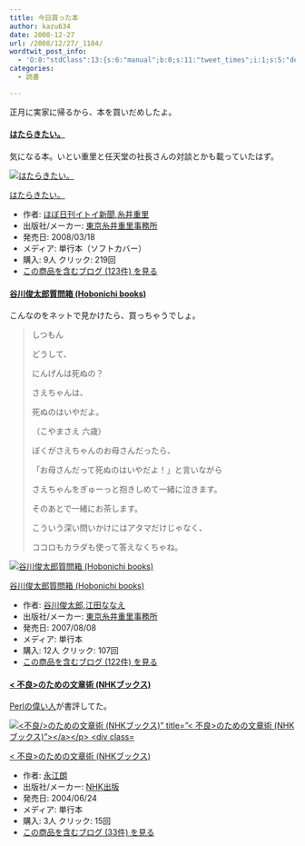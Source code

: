 ```yaml
---
title: 今日買った本
author: kazu634
date: 2008-12-27
url: /2008/12/27/_1184/
wordtwit_post_info:
  - 'O:8:"stdClass":13:{s:6:"manual";b:0;s:11:"tweet_times";i:1;s:5:"delay";i:0;s:7:"enabled";i:1;s:10:"separation";s:2:"60";s:7:"version";s:3:"3.7";s:14:"tweet_template";b:0;s:6:"status";i:2;s:6:"result";a:0:{}s:13:"tweet_counter";i:2;s:13:"tweet_log_ids";a:1:{i:0;i:4465;}s:9:"hash_tags";a:0:{}s:8:"accounts";a:1:{i:0;s:7:"kazu634";}}'
categories:
  - 読書

---
```

<div class="section">
<p>
    正月に実家に帰るから、本を買いだめしたよ。
</p>
  
<h4>
<a href="http://d.hatena.ne.jp/asin/4902516179" onclick="__gaTracker('send', 'event', 'outbound-article', 'http://d.hatena.ne.jp/asin/4902516179', 'はたらきたい。');">はたらきたい。</a>
</h4>
  
<p>
    気になる本。いとい重里と任天堂の社長さんの対談とかも載っていたはず。
</p>
  
<div class="hatena-asin-detail">
<a href="http://www.amazon.co.jp/dp/4902516179/?tag=hatena_st1-22&ascsubtag=d-7ibv" onclick="__gaTracker('send', 'event', 'outbound-article', 'http://www.amazon.co.jp/dp/4902516179/?tag=hatena_st1-22&ascsubtag=d-7ibv', '');"><img src="https://images-na.ssl-images-amazon.com/images/I/51k97nJ4XTL._SL160_.jpg" class="hatena-asin-detail-image" alt="はたらきたい。" title="はたらきたい。" /></a></p> 
    
<div class="hatena-asin-detail-info">
<p class="hatena-asin-detail-title">
<a href="http://www.amazon.co.jp/dp/4902516179/?tag=hatena_st1-22&ascsubtag=d-7ibv" onclick="__gaTracker('send', 'event', 'outbound-article', 'http://www.amazon.co.jp/dp/4902516179/?tag=hatena_st1-22&ascsubtag=d-7ibv', 'はたらきたい。');">はたらきたい。</a>
</p>
      
<ul>
<li>
<span class="hatena-asin-detail-label">作者:</span> <a href="http://d.hatena.ne.jp/keyword/%A4%DB%A4%DC%C6%FC%B4%A9%A5%A4%A5%C8%A5%A4%BF%B7%CA%B9" onclick="__gaTracker('send', 'event', 'outbound-article', 'http://d.hatena.ne.jp/keyword/%A4%DB%A4%DC%C6%FC%B4%A9%A5%A4%A5%C8%A5%A4%BF%B7%CA%B9', 'ほぼ日刊イトイ新聞');" class="keyword">ほぼ日刊イトイ新聞</a>,<a href="http://d.hatena.ne.jp/keyword/%BB%E5%B0%E6%BD%C5%CE%A4" onclick="__gaTracker('send', 'event', 'outbound-article', 'http://d.hatena.ne.jp/keyword/%BB%E5%B0%E6%BD%C5%CE%A4', '糸井重里');" class="keyword">糸井重里</a>
</li>
<li>
<span class="hatena-asin-detail-label">出版社/メーカー:</span> <a href="http://d.hatena.ne.jp/keyword/%C5%EC%B5%FE%BB%E5%B0%E6%BD%C5%CE%A4%BB%F6%CC%B3%BD%EA" onclick="__gaTracker('send', 'event', 'outbound-article', 'http://d.hatena.ne.jp/keyword/%C5%EC%B5%FE%BB%E5%B0%E6%BD%C5%CE%A4%BB%F6%CC%B3%BD%EA', '東京糸井重里事務所');" class="keyword">東京糸井重里事務所</a>
</li>
<li>
<span class="hatena-asin-detail-label">発売日:</span> 2008/03/18
</li>
<li>
<span class="hatena-asin-detail-label">メディア:</span> 単行本（ソフトカバー）
</li>
<li>
<span class="hatena-asin-detail-label">購入</span>: 9人 <span class="hatena-asin-detail-label">クリック</span>: 219回
</li>
<li>
<a href="http://d.hatena.ne.jp/asin/4902516179" onclick="__gaTracker('send', 'event', 'outbound-article', 'http://d.hatena.ne.jp/asin/4902516179', 'この商品を含むブログ (123件) を見る');" target="_blank">この商品を含むブログ (123件) を見る</a>
</li>
</ul>
</div>
    
<div class="hatena-asin-detail-foot">
</div>
</div>
  
<h4>
<a href="http://d.hatena.ne.jp/asin/4902516144" onclick="__gaTracker('send', 'event', 'outbound-article', 'http://d.hatena.ne.jp/asin/4902516144', '谷川俊太郎質問箱 (Hobonichi books)');">谷川俊太郎質問箱 (Hobonichi books)</a>
</h4>
  
<p>
    こんなのをネットで見かけたら、買っちゃうでしょ。
</p>
  
<blockquote>
<p>
      しつもん
</p>
    
<p>
</p>
    
<p>
      どうして、
</p>
    
<p>
      にんげんは死ぬの？
</p>
    
<p>
      さえちゃんは、
</p>
    
<p>
      死ぬのはいやだよ。
</p>
    
<p>
      （こやまさえ 六歳）
</p>
    
<p>
</p>
    
<p>
      ぼくがさえちゃんのお母さんだったら、
</p>
    
<p>
      「お母さんだって死ぬのはいやだよ！」と言いながら
</p>
    
<p>
      さえちゃんをぎゅーっと抱きしめて一緒に泣きます。
</p>
    
<p>
      そのあとで一緒にお茶します。
</p>
    
<p>
      こういう深い問いかけにはアタマだけじゃなく、
</p>
    
<p>
      ココロもカラダも使って答えなくちゃね。
</p>
</blockquote>
  
<div class="hatena-asin-detail">
<a href="http://www.amazon.co.jp/dp/4902516144/?tag=hatena_st1-22&ascsubtag=d-7ibv" onclick="__gaTracker('send', 'event', 'outbound-article', 'http://www.amazon.co.jp/dp/4902516144/?tag=hatena_st1-22&ascsubtag=d-7ibv', '');"><img src="https://images-na.ssl-images-amazon.com/images/I/41lhpFU96-L._SL160_.jpg" class="hatena-asin-detail-image" alt="谷川俊太郎質問箱 (Hobonichi books)" title="谷川俊太郎質問箱 (Hobonichi books)" /></a></p> 
    
<div class="hatena-asin-detail-info">
<p class="hatena-asin-detail-title">
<a href="http://www.amazon.co.jp/dp/4902516144/?tag=hatena_st1-22&ascsubtag=d-7ibv" onclick="__gaTracker('send', 'event', 'outbound-article', 'http://www.amazon.co.jp/dp/4902516144/?tag=hatena_st1-22&ascsubtag=d-7ibv', '谷川俊太郎質問箱 (Hobonichi books)');">谷川俊太郎質問箱 (Hobonichi books)</a>
</p>
      
<ul>
<li>
<span class="hatena-asin-detail-label">作者:</span> <a href="http://d.hatena.ne.jp/keyword/%C3%AB%C0%EE%BD%D3%C2%C0%CF%BA" onclick="__gaTracker('send', 'event', 'outbound-article', 'http://d.hatena.ne.jp/keyword/%C3%AB%C0%EE%BD%D3%C2%C0%CF%BA', '谷川俊太郎');" class="keyword">谷川俊太郎</a>,<a href="http://d.hatena.ne.jp/keyword/%B9%BE%C5%C4%A4%CA%A4%CA%A4%A8" onclick="__gaTracker('send', 'event', 'outbound-article', 'http://d.hatena.ne.jp/keyword/%B9%BE%C5%C4%A4%CA%A4%CA%A4%A8', '江田ななえ');" class="keyword">江田ななえ</a>
</li>
<li>
<span class="hatena-asin-detail-label">出版社/メーカー:</span> <a href="http://d.hatena.ne.jp/keyword/%C5%EC%B5%FE%BB%E5%B0%E6%BD%C5%CE%A4%BB%F6%CC%B3%BD%EA" onclick="__gaTracker('send', 'event', 'outbound-article', 'http://d.hatena.ne.jp/keyword/%C5%EC%B5%FE%BB%E5%B0%E6%BD%C5%CE%A4%BB%F6%CC%B3%BD%EA', '東京糸井重里事務所');" class="keyword">東京糸井重里事務所</a>
</li>
<li>
<span class="hatena-asin-detail-label">発売日:</span> 2007/08/08
</li>
<li>
<span class="hatena-asin-detail-label">メディア:</span> 単行本
</li>
<li>
<span class="hatena-asin-detail-label">購入</span>: 12人 <span class="hatena-asin-detail-label">クリック</span>: 107回
</li>
<li>
<a href="http://d.hatena.ne.jp/asin/4902516144" onclick="__gaTracker('send', 'event', 'outbound-article', 'http://d.hatena.ne.jp/asin/4902516144', 'この商品を含むブログ (122件) を見る');" target="_blank">この商品を含むブログ (122件) を見る</a>
</li>
</ul>
</div>
    
<div class="hatena-asin-detail-foot">
</div>
</div>
  
<h4>
<a href="http://d.hatena.ne.jp/asin/4140910054" onclick="__gaTracker('send', 'event', 'outbound-article', 'http://d.hatena.ne.jp/asin/4140910054', '< 不良>のための文章術 (NHKブックス)');">< 不良>のための文章術 (NHKブックス)</a>
</h4>
  
<p>
<a href="http://blog.livedoor.jp/dankogai/" onclick="__gaTracker('send', 'event', 'outbound-article', 'http://blog.livedoor.jp/dankogai/', 'Perlの偉い人');" target="_blank">Perlの偉い人</a>が書評してた。
</p>
  
<div class="hatena-asin-detail">
<a href="http://www.amazon.co.jp/dp/4140910054/?tag=hatena_st1-22&ascsubtag=d-7ibv" onclick="__gaTracker('send', 'event', 'outbound-article', 'http://www.amazon.co.jp/dp/4140910054/?tag=hatena_st1-22&ascsubtag=d-7ibv', '');"><img src="https://images-na.ssl-images-amazon.com/images/I/51QKA6NSTEL._SL160_.jpg" class="hatena-asin-detail-image" alt="<不良/>のための文章術 (NHKブックス)&#8221; title=&#8221;< 不良>のための文章術 (NHKブックス)&#8221;></a></p> 
    
<div class="hatena-asin-detail-info">
<p class="hatena-asin-detail-title">
<a href="http://www.amazon.co.jp/dp/4140910054/?tag=hatena_st1-22&ascsubtag=d-7ibv" onclick="__gaTracker('send', 'event', 'outbound-article', 'http://www.amazon.co.jp/dp/4140910054/?tag=hatena_st1-22&ascsubtag=d-7ibv', '< 不良>のための文章術 (NHKブックス)');">< 不良>のための文章術 (NHKブックス)</a>
</p>
      
<ul>
<li>
<span class="hatena-asin-detail-label">作者:</span> <a href="http://d.hatena.ne.jp/keyword/%B1%CA%B9%BE%CF%AF" onclick="__gaTracker('send', 'event', 'outbound-article', 'http://d.hatena.ne.jp/keyword/%B1%CA%B9%BE%CF%AF', '永江朗');" class="keyword">永江朗</a>
</li>
<li>
<span class="hatena-asin-detail-label">出版社/メーカー:</span> <a href="http://d.hatena.ne.jp/keyword/NHK%BD%D0%C8%C7" onclick="__gaTracker('send', 'event', 'outbound-article', 'http://d.hatena.ne.jp/keyword/NHK%BD%D0%C8%C7', 'NHK出版');" class="keyword">NHK出版</a>
</li>
<li>
<span class="hatena-asin-detail-label">発売日:</span> 2004/06/24
</li>
<li>
<span class="hatena-asin-detail-label">メディア:</span> 単行本
</li>
<li>
<span class="hatena-asin-detail-label">購入</span>: 3人 <span class="hatena-asin-detail-label">クリック</span>: 15回
</li>
<li>
<a href="http://d.hatena.ne.jp/asin/4140910054" onclick="__gaTracker('send', 'event', 'outbound-article', 'http://d.hatena.ne.jp/asin/4140910054', 'この商品を含むブログ (33件) を見る');" target="_blank">この商品を含むブログ (33件) を見る</a>
</li>
</ul>
</div>
    
<div class="hatena-asin-detail-foot">
</div>
</div>
</div>
